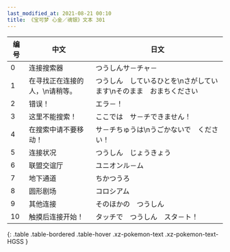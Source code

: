 ```yaml
---
last_modified_at: 2021-08-21 00:10
title: 《宝可梦 心金／魂银》文本 301
---
```

| 编号 | 中文 | 日文 |
| ---- | ---- | ---- |
| 0 | 连接搜索器 | つうしんサ－チャ－ |
| 1 | 在寻找正在连接的人，\n请稍等。 | つうしん　しているひとを\nさがしています\nそのまま　おまちください |
| 2 | 错误！ | エラ－！ |
| 3 | 这里不能搜索！ | ここでは　サ－チできません！ |
| 4 | 在搜索中请不要移动！ | サ－チちゅうは\nうごかないで　ください！ |
| 5 | 连接状况 | つうしん　じょうきょう |
| 6 | 联盟交谊厅 | ユニオンル－ム |
| 7 | 地下通道 | ちかつうろ |
| 8 | 圆形剧场 | コロシアム |
| 9 | 其他连接 | そのほかの　つうしん |
| 10 | 触摸后连接开始！ | タッチで　つうしん　スタ－ト！ |
{: .table .table-bordered .table-hover .xz-pokemon-text .xz-pokemon-text-HGSS }